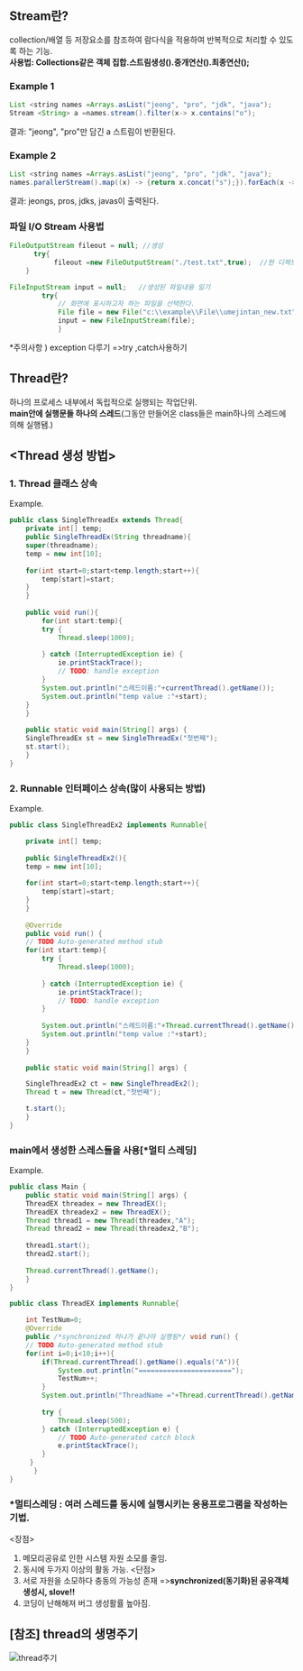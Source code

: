 ## Stream란?
collection/배열 등 저장요소를 참조하여 람다식을 적용하여 반복적으로 처리할 수 있도록 하는 기능.  
**사용법: Collections같은 객체 집합.스트림생성().중개연산().최종연산();**


### Example 1
```java
List <string names =Arrays.asList("jeong", "pro", "jdk", "java");
Stream <String> a =names.stream().filter(x-> x.contains("o");
```
결과: "jeong", "pro"만 담긴 a 스트림이 반환된다.

### Example 2
```java
List <string names =Arrays.asList("jeong", "pro", "jdk", "java");
names.parallerStream().map((x) -> {return x.concat("s");}).forEach(x -> System.out.println(x));
```
결과: jeongs, pros, jdks, javas이 출력된다. 
 


### 파일 I/O Stream 사용법 
```java
FileOutputStream fileout = null; //생성
      try{
           fileout =new FileOutputStream("./test.txt",true);  //현 디렉토리에  파일 생성, (true)덮어씌우기 옵션
    }

FileInputStream input = null;   //생성된 파일내용 일기
        try{
            // 화면에 표시하고자 하는 파일을 선택한다.
            File file = new File("c:\\example\\File\\umejintan_new.txt");  
            input = new FileInputStream(file);
            }
```
*주의사항 ) exception 다루기 =>try ,catch사용하기


## Thread란?
하나의 프로세스 내부에서 독립적으로 실행되는 작업단위.  
**main안에 실행문들 하나의 스레드**(그동안 만들어온 class들은 main하나의 스레드에 의해 실행됌.)

## <Thread 생성 방법>
### 1. Thread 클래스 상속
Example.
```java
public class SingleThreadEx extends Thread{
    private int[] temp;
    public SingleThreadEx(String threadname){
	super(threadname);
	temp = new int[10];
		
	for(int start=0;start<temp.length;start++){
		temp[start]=start;
	}
    }
	
    public void run(){
	    for(int start:temp){
		try {
			Thread.sleep(1000);
				
		} catch (InterruptedException ie) {
			ie.printStackTrace();
			// TODO: handle exception
		}
		System.out.println("스레드이름:"+currentThread().getName());
		System.out.println("temp value :"+start);
	}
    }
	
    public static void main(String[] args) {
	SingleThreadEx st = new SingleThreadEx("첫번째");
	st.start();
    }
}
```
### 2. Runnable 인터페이스 상속(많이 사용되는 방법)
Example.
```java
public class SingleThreadEx2 implements Runnable{

    private int[] temp;
	
    public SingleThreadEx2(){
	temp = new int[10];
		
	for(int start=0;start<temp.length;start++){
		temp[start]=start;
	}
    }
	
    @Override
    public void run() {
	// TODO Auto-generated method stub
	for(int start:temp){
		try {
			Thread.sleep(1000);
				
		} catch (InterruptedException ie) {
			ie.printStackTrace();
			// TODO: handle exception
		}
			
		System.out.println("스레드이름:"+Thread.currentThread().getName());
		System.out.println("temp value :"+start);
	}
    }
	
    public static void main(String[] args) {

	SingleThreadEx2 ct = new SingleThreadEx2();
	Thread t = new Thread(ct,"첫번째");

	t.start();
    }
}
```

### main에서 생성한 스레스들을 사용[*멀티 스레딩]
Example.
```java
public class Main {
    public static void main(String[] args) {
	ThreadEX threadex = new ThreadEX();
	ThreadEX threadex2 = new ThreadEX();
	Thread thread1 = new Thread(threadex,"A");
	Thread thread2 = new Thread(threadex2,"B");
		
	thread1.start();
	thread2.start();
		
	Thread.currentThread().getName();
    }
}

public class ThreadEX implements Runnable{

    int TestNum=0;
    @Override
    public /*synchronized 하나가 끝나야 실행됨*/ void run() {
	// TODO Auto-generated method stub
	for(int i=0;i<10;i++){
		if(Thread.currentThread().getName().equals("A")){
			System.out.println("=======================");
			TestNum++;
		}
		System.out.println("ThreadName ="+Thread.currentThread().getName()+"TestNum ="+TestNum);
			
		try {
			Thread.sleep(500);
		} catch (InterruptedException e) {
			// TODO Auto-generated catch block
			e.printStackTrace();
		}
	 }
      }
}
```

### *멀티스레딩 : **여러 스레드를 동시에 실행시키는** 응용프로그램을 작성하는 기법.
<장점>
1. 메모리공유로 인한 시스템 자원 소모를 줄임.
2. 동시에 두가지 이상의 활동 가능.
<단점>
1. 서로 자원을 소모하다 충동의 가능성 존재 =>**synchronized(동기화)된 공유객체 생성시, slove!!**
2. 코딩이 난해해져 버그 생성활률 높아짐.


## [참조] thread의 생명주기  
![thread주기](https://user-images.githubusercontent.com/42289304/62506629-66937880-b83c-11e9-804e-3ee8c5368c14.png)
